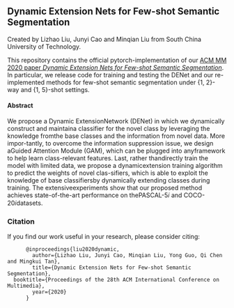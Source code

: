 ## Dynamic Extension Nets for Few-shot Semantic Segmentation
Created by Lizhao Liu, Junyi Cao and Minqian Liu from South China University of Technology.

This repository contains the official pytorch-implementation of our [ACM MM 2020 paper *Dynamic Extension Nets for Few-shot Semantic Segmentation*](#). In particular, we release code for training and testing the DENet and our re-implemented methods for few-shot semantic segmentation under {1, 2}-way and {1, 5}-shot settings. 

#### Abstract
We propose a Dynamic ExtensionNetwork (DENet) in which we dynamically construct and maintaina classifier for the novel class by leveraging the knowledge fromthe base classes and the information from novel data. More impor-tantly, to overcome the information suppression issue, we design aGuided Attention Module (GAM), which can be plugged into anyframework to help learn class-relevant features. Last, rather thandirectly train the model with limited data, we propose a dynamicextension training algorithm to predict the weights of novel clas-sifiers, which is able to exploit the knowledge of base classifiersby dynamically extending classes during training. The extensiveexperiments show that our proposed method achieves state-of-the-art performance on thePASCAL-5𝑖 and COCO-20𝑖datasets.

### Citation
If you find our work useful in your research, please consider citing:
		  
		  @inproceedings{liu2020dynamic, 
			author={Lizhao Liu, Junyi Cao, Minqian Liu, Yong Guo, Qi Chen and Mingkui Tan}, 
			title={Dynamic Extension Nets for Few-shot Semantic Segmentation}, 
      booktitle={Proceedings of the 28th ACM International Conference on Multimedia},
			year={2020}
		  }
